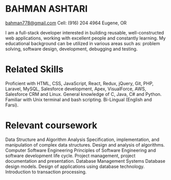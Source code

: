 # BAHMAN ASHTARI	 							 
bahman778@gmail.com	Cell: (916) 204 4964 Eugene, OR 

I am a full-stack developer interested in building reusable, well-constructed web applications, working with excellent people and constantly learning. My educational background can be utilized in various areas such as: problem solving, software design, development, debugging and testing.

# Related Skills
Proficient with HTML, CSS, JavaScript, React, Redux, jQuery, Git, PHP, Laravel, MySQL, Salesforce development, Apex, VisualForce, AWS, Salesforce CRM and Linux.
General knowledge of C, Java, C# and Python.
Familiar with Unix terminal and bash scripting.
Bi-Lingual (English and Farsi).

# Relevant coursework
Data Structure and Algorithm Analysis
Specification, implementation, and manipulation of complex data structures. Design and analysis of algorithms.
Computer Software Engineering
Principles of Software Engineering and software development life cycle. Project management, project documentation and presentation.
Database Management Systems
Database design models. Design of applications using database technology. Introduction to transaction processing. 

